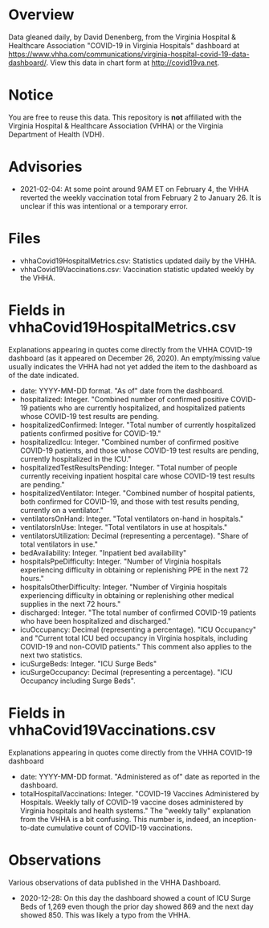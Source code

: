 # Overview

Data gleaned daily, by David Denenberg, from the Virginia Hospital & Healthcare Association "COVID-19 in Virginia Hospitals" dashboard at https://www.vhha.com/communications/virginia-hospital-covid-19-data-dashboard/. View this data in chart form at http://covid19va.net.

# Notice

You are free to reuse this data.  This repository is **not** affiliated with the Virginia Hospital & Healthcare Association (VHHA) or the Virginia Department of Health (VDH).

# Advisories

- 2021-02-04: At some point around 9AM ET on February 4, the VHHA reverted the weekly vaccination total from February 2 to January 26.  It is unclear if this was intentional or a temporary error.

# Files

- vhhaCovid19HospitalMetrics.csv: Statistics updated daily by the VHHA.
- vhhaCovid19Vaccinations.csv: Vaccination statistic updated weekly by the VHHA. 

# Fields in vhhaCovid19HospitalMetrics.csv
Explanations appearing in quotes come directly from the VHHA COVID-19 dashboard (as it appeared on December 26, 2020).  An empty/missing value usually indicates the VHHA had not yet added the item to the dashboard as of the date indicated. 

- date: YYYY-MM-DD format.  "As of" date from the dashboard.
- hospitalized: Integer. "Combined number of confirmed positive COVID-19 patients who are currently hospitalized, and hospitalized patients whose COVID-19 test results are pending.
- hospitalizedConfirmed: Integer. "Total number of currently hospitalized patients confirmed positive for COVID-19."
- hospitalizedIcu: Integer. "Combined number of confirmed positive COVID-19 patients, and those whose COVID-19 test results are pending, currently hospitalized in the ICU."
- hospitalizedTestResultsPending: Integer. "Total number of people currently receiving inpatient hospital care whose COVID-19 test results are pending."
- hospitalizedVentilator: Integer. "Combined number of hospital patients, both confirmed for COVID-19, and those with test results pending, currently on a ventilator."
- ventilatorsOnHand: Integer. "Total ventilators on-hand in hospitals."
- ventilatorsInUse: Integer. "Total ventilators in use at hospitals."
- ventilatorsUtilization: Decimal (representing a percentage).  "Share of total ventilators in use."
- bedAvailability: Integer. "Inpatient bed availability"
- hospitalsPpeDifficulty: Integer. "Number of Virginia hospitals experiencing difficulty in obtaining or replenishing PPE in the next 72 hours."
- hospitalsOtherDifficulty: Integer. "Number of Virginia hospitals experiencing difficulty in obtaining or replenishing other medical supplies in the next 72 hours."
- discharged: Integer. "The total number of confirmed COVID-19 patients who have been hospitalized and discharged."
- icuOccupancy: Decimal (representing a percentage). "ICU Occupancy" and "Current total ICU bed occupancy in Virginia hospitals, including COVID-19 and non-COVID patients."  This comment also applies to the next two statistics.
- icuSurgeBeds: Integer. "ICU Surge Beds"
- icuSurgeOccupancy: Decimal (representing a percentage). "ICU Occupancy including Surge Beds". 

# Fields in vhhaCovid19Vaccinations.csv
Explanations appearing in quotes come directly from the VHHA COVID-19 dashboard

- date: YYYY-MM-DD format.  "Administered as of" date as reported in the dashboard.
- totalHospitalVaccinations: Integer. "COVID-19 Vaccines Administered by Hospitals. Weekly tally of COVID-19 vaccine doses administered by Virginia hospitals and health systems."  The "weekly tally" explanation from the VHHA is a bit confusing.  This number is, indeed, an inception-to-date cumulative count of COVID-19 vaccinations.

# Observations
Various observations of data published in the VHHA Dashboard.

- 2020-12-28: On this day the dashboard showed a count of ICU Surge Beds of 1,269 even though the prior day showed 869 and the next day showed 850.  This was likely a typo from the VHHA.